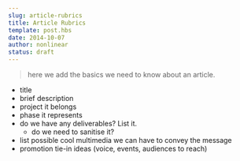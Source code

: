 ```yaml
---
slug: article-rubrics
title: Article Rubrics
template: post.hbs
date: 2014-10-07
author: nonlinear
status: draft
---
```

> here we add the basics we need to know about an article.

- title
- brief description
- project it belongs
- phase it represents
- do we have any deliverables? List it.
  - do we need to sanitise it?
- list possible cool multimedia we can have to convey the message
- promotion tie-in ideas (voice, events, audiences to reach)